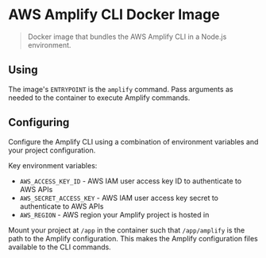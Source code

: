 # AWS Amplify CLI Docker Image

> Docker image that bundles the AWS Amplify CLI in a Node.js environment.

## Using

The image's `ENTRYPOINT` is the `amplify` command. Pass arguments as needed to the container to execute Amplify commands.

## Configuring

Configure the Amplify CLI using a combination of environment variables and your project configuration. 

Key environment variables:

* `AWS_ACCESS_KEY_ID` - AWS IAM user access key ID to authenticate to AWS APIs
* `AWS_SECRET_ACCESS_KEY` - AWS IAM user access key secret to authenticate to AWS APIs
* `AWS_REGION` - AWS region your Amplify project is hosted in

Mount your project at `/app` in the container such that `/app/amplify` is the path to the Amplify configuration.
This makes the Amplify configuration files available to the CLI commands.
